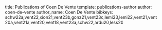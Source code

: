 title: Publications of Coen De Vente
template: publications-author
author: coen-de-vente
author_name: Coen De Vente
bibkeys: schw22a,vent22,xion21,vent23b,gonz21,vent23c,lemi23,lemi22,vent21,vent20a,vent21a,vent20,vent18,vent23a,schw22,ardu20,less20